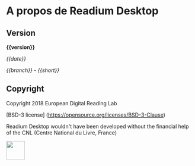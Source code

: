 # A propos de Readium Desktop

## Version

**{{version}}**

*{{date}}*

*{{branch}} - {{short}}*

## Copyright

Copyright 2018 European Digital Reading Lab

[BSD-3 license] (https://opensource.org/licenses/BSD-3-Clause)

Readium Desktop wouldn't have been developed without the financial help
of the CNL (Centre National du Livre, France)

<img src="{{cnlLogoUrl}}" height="50" />
